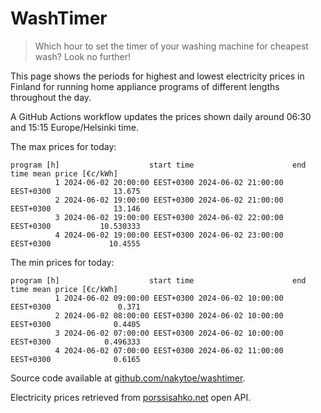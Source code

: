 
# WashTimer

> Which hour to set the timer of your washing machine for cheapest wash? Look no further!

This page shows the periods for highest and lowest electricity prices in Finland 
for running home appliance programs of different lengths throughout the day. 

A GitHub Actions workflow updates the prices shown daily around 06:30 and 15:15 Europe/Helsinki time.

The max prices for today:

	program [h]                    start time                      end time mean price [€c/kWh]
	          1 2024-06-02 20:00:00 EEST+0300 2024-06-02 21:00:00 EEST+0300              13.675
	          2 2024-06-02 19:00:00 EEST+0300 2024-06-02 21:00:00 EEST+0300              13.146
	          3 2024-06-02 19:00:00 EEST+0300 2024-06-02 22:00:00 EEST+0300           10.530333
	          4 2024-06-02 19:00:00 EEST+0300 2024-06-02 23:00:00 EEST+0300             10.4555

The min prices for today:

	program [h]                    start time                      end time mean price [€c/kWh]
	          1 2024-06-02 09:00:00 EEST+0300 2024-06-02 10:00:00 EEST+0300               0.371
	          2 2024-06-02 08:00:00 EEST+0300 2024-06-02 10:00:00 EEST+0300              0.4405
	          3 2024-06-02 07:00:00 EEST+0300 2024-06-02 10:00:00 EEST+0300            0.496333
	          4 2024-06-02 07:00:00 EEST+0300 2024-06-02 11:00:00 EEST+0300              0.6165


Source code available at [github.com/nakytoe/washtimer](https://github.com/nakytoe/washtimer).

Electricity prices retrieved from [porssisahko.net](https://porssisahko.net/api) open API.
